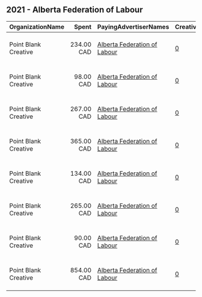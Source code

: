 ## 2021 - Alberta Federation of Labour 
|OrganizationName|Spent|PayingAdvertiserNames|CreativeUrls|Impressions|Genders|AgeBrackets|CountryCodes|BillingAddresses|CandidateBallotInformation|
|:---|---:|:---|:---|---:|:---|:---|:---|:---|:---|
|Point Blank Creative|234.00 CAD|[Alberta Federation of Labour](2021/Alberta_Federation_of_Labour.md)|[0](https://www.snap.com/political-ads/asset/6f2c6c81f7d2d33493a79c00b700f205a1af6370571889de81ef112bdfb0dbe2?mediaType=png)|15,808||25+|canada|"505 Hamilton St., Room 301,Vancouver,V6B 2R1,CA"||
|Point Blank Creative|98.00 CAD|[Alberta Federation of Labour](2021/Alberta_Federation_of_Labour.md)|[0](https://www.snap.com/political-ads/asset/cb91c0d1586adbea06198710aadae12d3cefb6e2ba506a876d76521816c0366b?mediaType=png)|14,513||25+|canada|"505 Hamilton St., Room 301,Vancouver,V6B 2R1,CA"||
|Point Blank Creative|267.00 CAD|[Alberta Federation of Labour](2021/Alberta_Federation_of_Labour.md)|[0](https://www.snap.com/political-ads/asset/647dfb0394922c68a7c125f738cc157444de18e6b61676193a3487a4e1d6aef1?mediaType=png)|54,558||25+|canada|"505 Hamilton St., Room 301,Vancouver,V6B 2R1,CA"||
|Point Blank Creative|365.00 CAD|[Alberta Federation of Labour](2021/Alberta_Federation_of_Labour.md)|[0](https://www.snap.com/political-ads/asset/6f2c6c81f7d2d33493a79c00b700f205a1af6370571889de81ef112bdfb0dbe2?mediaType=png)|31,913||25+|canada|"505 Hamilton St., Room 301,Vancouver,V6B 2R1,CA"||
|Point Blank Creative|134.00 CAD|[Alberta Federation of Labour](2021/Alberta_Federation_of_Labour.md)|[0](https://www.snap.com/political-ads/asset/7dc3a19849f5d2827a88cb74e9d74e1e7da266a30b034dc22a6857a4fb73f927?mediaType=png)|10,732||25+|canada|"505 Hamilton St., Room 301,Vancouver,V6B 2R1,CA"||
|Point Blank Creative|265.00 CAD|[Alberta Federation of Labour](2021/Alberta_Federation_of_Labour.md)|[0](https://www.snap.com/political-ads/asset/7dc3a19849f5d2827a88cb74e9d74e1e7da266a30b034dc22a6857a4fb73f927?mediaType=png)|15,379||25+|canada|"505 Hamilton St., Room 301,Vancouver,V6B 2R1,CA"||
|Point Blank Creative|90.00 CAD|[Alberta Federation of Labour](2021/Alberta_Federation_of_Labour.md)|[0](https://www.snap.com/political-ads/asset/647dfb0394922c68a7c125f738cc157444de18e6b61676193a3487a4e1d6aef1?mediaType=png)|15,417||25+|canada|"505 Hamilton St., Room 301,Vancouver,V6B 2R1,CA"||
|Point Blank Creative|854.00 CAD|[Alberta Federation of Labour](2021/Alberta_Federation_of_Labour.md)|[0](https://www.snap.com/political-ads/asset/cb91c0d1586adbea06198710aadae12d3cefb6e2ba506a876d76521816c0366b?mediaType=png)|141,410||25+|canada|"505 Hamilton St., Room 301,Vancouver,V6B 2R1,CA"||
